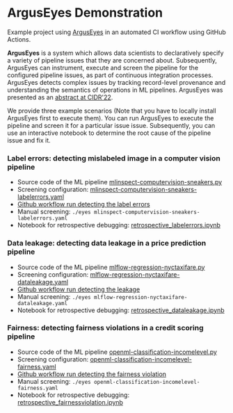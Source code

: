 ArgusEyes Demonstration
===

Example project using [ArgusEyes](https://github.com/amsterdata/arguseyes) in an automated CI workflow using GitHub Actions.

**ArgusEyes** is a system which allows data scientists to declaratively specify a variety of pipeline issues that they are concerned about. Subsequently, ArgusEyes can instrument, execute and screen the pipeline for the configured pipeline issues, as part of continuous integration processes. ArgusEyes detects complex issues by tracking record-level provenance and understanding the semantics of operations in ML pipelines. ArgusEyes was presented as an [abstract at CIDR'22](https://ssc.io/pdf/arguseyes.pdf).

We provide three example scenarios (Note that you have to locally install ArgusEyes first to execute them). You can run ArgusEyes to execute the pipeline and screen it for a particular issue issue. Subsequently, you can use an interactive notebook to determine the root cause of the pipeline issue and fix it.

### Label errors: detecting mislabeled image in a computer vision pipeline
 
  * Source code of the ML pipeline [mlinspect-computervision-sneakers.py](pipelines/mlinspect-computervision-sneakers.py)
  * Screening configuration: [mlinspect-computervision-sneakers-labelerrors.yaml](mlinspect-computervision-sneakers-labelerrors.yaml)
  * [Github workflow run detecting the label errors](https://github.com/amsterdata/arguseyes-demo/actions/runs/3602119501/jobs/6068693355)
  * Manual screening: `./eyes mlinspect-computervision-sneakers-labelerrors.yaml`
  * Notebook for retrospective debugging: [retrospective_labelerrors.ipynb](retrospective_labelerrors.ipynb)


### Data leakage: detecting data leakage in a price prediction pipeline
 
  * Source code of the ML pipeline [mlflow-regression-nyctaxifare.py](pipelines/mlflow-regression-nyctaxifare.py)
  * Screening configuration: [mlflow-regression-nyctaxifare-dataleakage.yaml](mlflow-regression-nyctaxifare-dataleakage.yaml)
  * [Github workflow run detecting the leakage](https://github.com/amsterdata/arguseyes-demo/actions/runs/3602119501/jobs/6068693150)
  * Manual screening: `./eyes mlflow-regression-nyctaxifare-dataleakage.yaml`
  * Notebook for retrospective debugging: [retrospective_dataleakage.ipynb](retrospective_dataleakage.ipynb)

### Fairness: detecting fairness violations in a credit scoring pipeline
 
  * Source code of the ML pipeline [openml-classification-incomelevel.py](pipelines/openml-classification-incomelevel.py)
  * Screening configuration: [openml-classification-incomelevel-fairness.yaml](openml-classification-incomelevel-fairness.yaml)
  * [Github workflow run detecting the fairness violation](https://github.com/amsterdata/arguseyes-demo/actions/runs/3602119501/jobs/6068693482)
  * Manual screening: `./eyes openml-classification-incomelevel-fairness.yaml`
  * Notebook for retrospective debugging: [retrospective_fairnessviolation.ipynb](retrospective_fairnessviolation.ipynb)
